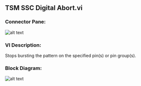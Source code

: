 ## **TSM SSC Digital Abort.vi**
### Connector Pane:
![alt text](/Instrument%20Control/Digital/Pattern%20Actions/TSM%20SSC%20Digital%20Abort.vic.png "TSM SSC Digital Abort.vi connector pane")

### VI Description:
Stops bursting the pattern on the specified pin(s) or pin group(s).

### Block Diagram:
![alt text](/Instrument%20Control/Digital/Pattern%20Actions/TSM%20SSC%20Digital%20Abort.vid.png "TSM SSC Digital Abort.vi block diagram")

